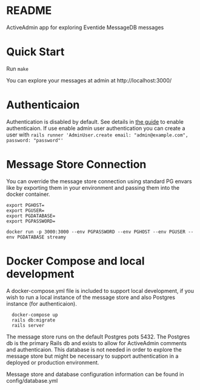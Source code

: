 # README

ActiveAdmin app for exploring Eventide MessageDB messages

# Quick Start

Run `make`

You can explore your messages at admin at http://localhost:3000/

# Authenticaion

Authentication is disabled by default. See details in [the guide](https://activeadmin.info/1-general-configuration.html)
to enable authenticaion. If use enable admin user authentication you can create a user with `rails runner 'AdminUser.create email: "admin@example.com", password: "password"'`

# Message Store Connection

You can override the message store connection using standard PG envars like by exporting them in your environment and passing them into the docker container.

```
export PGHOST=
export PGUSER=
export PGDATABASE=
export PGPASSWORD=

docker run -p 3000:3000 --env PGPASSWORD --env PGHOST --env PGUSER --env PGDATABASE streamy
```

# Docker Compose and local development

A docker-compose.yml file is included to support local development, if you wish to run a local instance of the message store and also Postgres instance (for authenticaion).

```
  docker-compose up
  rails db:migrate
  rails server
```

The message store runs on the default Postgres pots 5432. The Postgres db is the primary Rails db and exists to allow for ActiveAdmin comments and authenticaion. This database is not needed in order to explore the message store but might be necessary to support authentication in a deployed or production environment.

Message store and database configuration information can be found in config/database.yml
